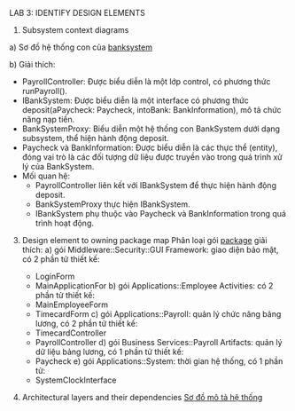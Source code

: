 LAB 3: IDENTIFY DESIGN ELEMENTS
1. Subsystem context diagrams

  a) Sơ đồ hệ thống con của [banksystem](//www.plantuml.com/plantuml/png/fL0zJiCm5DvzYhUr2De3L95LmTG1gH8dS1stjfey1zkfY82PWGLkK0Q4G4A8jHdRY_WcE4sZje6D34dy_VZxtXjQnupBquHqOFFaoqUKW3EvUMV0roySd5ml0vH9ltf3MAoN5VAHrgHrmWZjYap0nA--SRQ59LXVVaBiozU0H17X2RCMngmmEaakDBhgAqoWU7sW56u9XEVKvBZJTK_8FI4AGyIKSG6ZSuRpgo94fequ5fcsodLPi70f-7m0pTyP1AUkB0EetYESQfCofpHkx-t0fI-V5Lpd347wyW5cofTVVmrDVXVlzUXHdm74oWZkODV8mhO4B1GZXxhehj-7_Nbiz4rn9AWkRaPe4-qvo7wlTLeK2NJA5PJMJDjmAAWLxIv1OVE9hIEp2g7q_yiU2eppDFa1)
  
  b) Giải thích:
  
  - PayrollController: Được biểu diễn là một lớp control, có phương thức runPayroll().
  - IBankSystem: Được biểu diễn là một interface có phương thức deposit(aPaycheck: Paycheck, intoBank: BankInformation), mô tả chức năng nạp tiền.
  - BankSystemProxy: Biểu diễn một hệ thống con BankSystem dưới dạng subsystem, thể hiện hành động deposit.
  - Paycheck và BankInformation: Được biểu diễn là các thực thể (entity), đóng vai trò là các đối tượng dữ liệu được truyền vào trong quá trình xử lý của BankSystem.
  - Mối quan hệ:
      +  PayrollController liên kết với IBankSystem để thực hiện hành động deposit.
      +  BankSystemProxy thực hiện IBankSystem.
      +  IBankSystem phụ thuộc vào Paycheck và BankInformation trong quá trình hoạt động.
   
3. Design element to owning package map
Phân loại gói [package](https://www.planttext.com/api/plantuml/png/R94nRiCm34LtdOBmRdGF0YDfEsP8wnCmAj4ALII7f0mOHK-M8KVA5IerDUh40JZnlqTyGUVZQIMAh6dlJOVs4zy9gZNR3wTaDJ5wsE10B1Ly6O0yDkwx62XevhhEEulgOgXWkVG5R1f0WKbohJmcSO54e2NkdIMv4STyZA_jPrI4jStxMwyabs1kx53e3bxMboTDsa9TDxCIi80dz1uUu9KEYKIpCsEA-DyYAo-9UCZEbkDVhqayqgL4PbkDJB_tbHtrPCotML5uAz_o0m00__y30000)
giải thích:
  a) gói Middleware::Security::GUI Framework: giao diện bảo mật, có 2 phần tử thiết kế:
    - LoginForm
    - MainApplicationFor
  b) gói Applications::Employee Activities: có 2 phần tử thiết kế:
    - MainEmployeeForm
    - TimecardForm
  c) gói Applications::Payroll: quản lý chức năng bảng lương, có 2 phần tử thiết kế:
    - TimecardController
    - PayrollController
  d) gói Business Services::Payroll Artifacts: quản lý dữ liệu bảng lương, có 1 phần tử thiết kế:
    - Paycheck
  e) gói Applications::System: thời gian hệ thống, có 1 phần tử:
    - SystemClockInterface

4. Architectural layers and their dependencies
[Sơ đồ mô tả hệ thống](https://www.planttext.com/api/plantuml/png/R94nRiCm34LtdOBmRdGF0YDfEsP8wnCmAj4ALII7f0mOHK-M8KVA5IerDUh40JZnlqTyGUVZQIMAh6dlJOVs4zy9gZNR3wTaDJ5wsE10B1Ly6O0yDkwx62XevhhEEulgOgXWkVG5R1f0WKbohJmcSO54e2NkdIMv4STyZA_jPrI4jStxMwyabs1kx53e3bxMboTDsa9TDxCIi80dz1uUu9KEYKIpCsEA-DyYAo-9UCZEbkDVhqayqgL4PbkDJB_tbHtrPCotML5uAz_o0m00__y30000)
